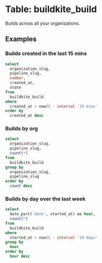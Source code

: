 # Table: buildkite_build

Builds across all your organizations.

## Examples

### Builds created in the last 15 mins

```sql
select
  organization_slug,
  pipeline_slug,
  number,
  created_at,
  state
from
  buildkite_build
where
  created_at > now() - interval '15 mins'
order by
  created_at desc
```

### Builds by org

```sql
select
  organization_slug,
  pipeline_slug,
  count(*)
from
  buildkite_build
group by
  organization_slug,
  pipeline_slug
order by
  count desc
```

### Builds by day over the last week

```sql
select
  date_part('date', started_at) as hour,
  count(*)
from
  buildkite_build
where
  started_at > now() - interval '14 days'
group by
  hour
order by
  hour desc
```
